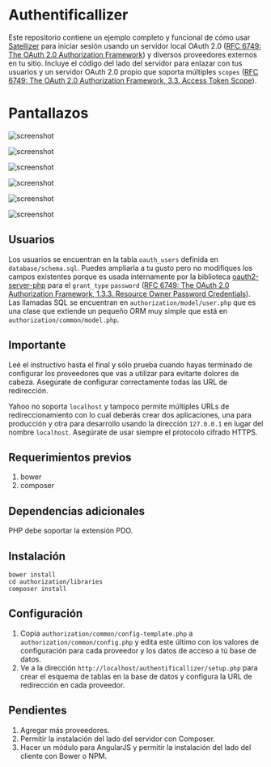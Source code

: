 # Authentificallizer

Este repositorio contiene un ejemplo completo y funcional de cómo usar [Satellizer](https://github.com/sahat/satellizer) para iniciar sesión usando un servidor local OAuth 2.0 ([RFC 6749: The OAuth 2.0 Authorization Framework](https://tools.ietf.org/html/rfc6749)) y diversos proveedores externos en tu sitio. Incluye el código del lado del servidor para enlazar con tus usuarios y un servidor OAuth 2.0 propio que soporta múltiples `scopes` ([RFC 6749: The OAuth 2.0 Authorization Framework, 3.3. Access Token Scope](https://tools.ietf.org/html/rfc6749#section-3.3)).

# Pantallazos

![screenshot](https://jmouriz.github.io/resources/images/screenshots/authentificallizer-1.png)

![screenshot](https://jmouriz.github.io/resources/images/screenshots/authentificallizer-2.png)

![screenshot](https://jmouriz.github.io/resources/images/screenshots/authentificallizer-3.png)

![screenshot](https://jmouriz.github.io/resources/images/screenshots/authentificallizer-4.png)

![screenshot](https://jmouriz.github.io/resources/images/screenshots/authentificallizer-5.png)

![screenshot](https://jmouriz.github.io/resources/images/screenshots/authentificallizer-6.png)

## Usuarios

Los usuarios se encuentran en la tabla `oauth_users` definida en `database/schema.sql`. Puedes ampliarla a tu gusto pero no modifiques los campos existentes porque es usada internamente por la biblioteca [oauth2-server-php](https://github.com/bshaffer/oauth2-server-php) para el `grant_type` `password` ([RFC 6749: The OAuth 2.0 Authorization Framework, 1.3.3. Resource Owner Password Credentials](https://tools.ietf.org/html/rfc6749#section-1.3.3)). Las llamadas SQL se encuentran en `authorization/model/user.php` que es una clase que extiende un pequeño ORM muy simple que está en `authorization/common/model.php`.

## Importante

Leé el instructivo hasta el final y sólo prueba cuando hayas terminado de configurar los proveedores que vas a utilizar para evitarte dolores de cabeza. Asegúrate de configurar correctamente todas las URL de redirección.

Yahoo no soporta `localhost` y tampoco permite múltiples URLs de redireccionamiento con lo cual deberás crear dos aplicaciones, una para producción y otra para desarrollo usando la dirección `127.0.0.1` en lugar del nombre `localhost`. Asegúrate de usar siempre el protocolo cifrado HTTPS.

## Requerimientos previos

1. bower
2. composer

## Dependencias adicionales

PHP debe soportar la extensión PDO.

## Instalación

```
bower install
cd authorization/libraries
composer install
```

## Configuración

1. Copia `authorization/common/config-template.php` a `authorization/common/config.php` y edita este último con los valores de configuración para cada proveedor y los datos de acceso a tú base de datos.
2. Ve a la dirección `http://localhost/authentificallizer/setup.php` para crear el esquema de tablas en la base de datos y configura la URL de redirección en cada proveedor.

## Pendientes

1. Agregar más proveedores.
2. Permitir la instalación del lado del servidor con Composer.
3. Hacer un módulo para AngularJS y permitir la instalación del lado del cliente con Bower o NPM.
